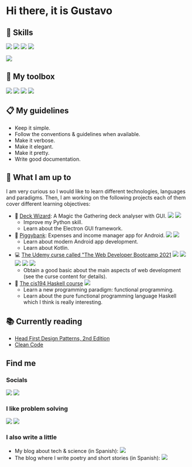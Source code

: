 # Hi there, it is Gustavo

## 🔡 Skills

![](https://img.shields.io/badge/-Python-black?&logo=python)
![](https://img.shields.io/badge/-C++-black?&logo=cplusplus)
![](https://img.shields.io/badge/-Java-black?&logo=java)
![](https://img.shields.io/badge/-R-black?&logo=r)

![](https://img.shields.io/badge/-Android-black?&logo=android)


## 🧰 My toolbox

![](https://img.shields.io/badge/-Arch%20Linux-black?&logo=ArchLinux)
![](https://img.shields.io/badge/-Doom%20Emacs-black?&logo=GNUEmacs)
![](https://img.shields.io/badge/-VSCode-black?&logo=VisualStudioCode)
![](https://img.shields.io/badge/-Notion-black?&logo=Notion)

## 📋 My guidelines

* Keep it simple.
* Follow the conventions & guidelines when available.
* Make it verbose.
* Make it elegant.
* Make it pretty.
* Write good documentation.

## 🚧 What I am up to

I am very curious so I would like to learn different technologies, languages and paradigms. Then, I am working on the following projects each of them cover different learning objectives:

* 🎴 [Deck Wizard](https://github.com/Griger/deckWizard): A Magic the Gathering deck analyser with GUI. ![](https://img.shields.io/badge/-Python-black?&logo=python) ![](https://img.shields.io/badge/-Electron-black?&logo=electron)
  * Improve my Python skill.
  * Learn about the Electron GUI framework.
* 🐷 [Piggybank](https://github.com/Griger/piggybank): Expenses and income manager app for Android. ![](https://img.shields.io/badge/-Kotlin-black?&logo=kotlin) ![](https://img.shields.io/badge/-Android-black?&logo=android)
  * Learn about modern Android app development.
  * Learn about Kotlin.
* 💻 [The Udemy curse called "The Web Developer Bootcamp 2021](https://www.udemy.com/course/the-web-developer-bootcamp/) ![](https://img.shields.io/badge/-HTML5-black?&logo=html5) ![](https://img.shields.io/badge/-CSS3-black?&logo=css3) ![](https://img.shields.io/badge/-JavaScript-black?&logo=javascript) ![](https://img.shields.io/badge/-MongoDB-black?&logo=mongodb) ![](https://img.shields.io/badge/-NodeJS-black?&logo=node.js)
  * Obtain a good basic about the main aspects of web development (see the curse content for details).
* 🤯 [The cis194 Haskell course](https://www.seas.upenn.edu/~cis194/spring13/lectures.html) ![](https://img.shields.io/badge/-Haskell-black?&logo=haskell)
  * Learn a new programming paradigm: functional programming.
  * Learn about the pure functional programming language Haskell which I think is really interesting.


## 📚 Currently reading

* [Head First Design Patterns, 2nd Edition](https://www.oreilly.com/library/view/head-first-design/9781492077992/)
* [Clean Code](https://www.oreilly.com/library/view/clean-code-a/9780136083238/)

## Find me

### Socials

[![](https://img.shields.io/badge/-griger-black?&logo=twitter)](https://twitter.com/_griger)
[![](https://img.shields.io/badge/-LinkedIn-black?&logo=linkedin)](https://www.linkedin.com/in/gustavo-rivas-gervilla-22510a125/)

### I like problem solving

[![](https://img.shields.io/badge/-Codewars-black?&logo=codewars)](https://www.codewars.com/users/Griger)
[![](https://img.shields.io/badge/-HackerRank-black?&logo=hackerrank)](https://www.hackerrank.com/griger)

### I also write a little

* My blog about tech & science (in Spanish): [![](https://img.shields.io/badge/-El%20taller%20de%20Fidias-black?&logo=WordPress)](https://eltallerdefidias.wordpress.com/) 
* The blog where I write poetry and short stories (in Spanish): [![](https://img.shields.io/badge/-Orujo%20y%20limonada%20alcalina-black?&logo=WordPress)](https://orujoylimonadaalcalina.wordpress.com/)


